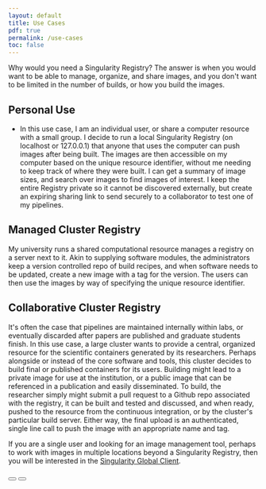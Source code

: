 ```yaml
---
layout: default
title: Use Cases
pdf: true
permalink: /use-cases
toc: false
---
```



Why would you need a Singularity Registry? The answer is when you would want to be able to manage, organize, and share images, and you don't want to be limited in the number of builds, or how you build the images.

## Personal Use
 - In this use case, I am an individual user, or share a computer resource with a small group. I decide to run a local Singularity Registry (on localhost or 127.0.0.1) that anyone that uses the computer can push images after being built. The images are then accessible on my computer based on the unique resource identifier, without me needing to keep track of where they were built. I can get a summary of image sizes, and search over images to find images of interest. I keep the entire Registry private so it cannot be discovered externally, but create an expiring sharing link to send securely to a collaborator to test one of my pipelines.

## Managed Cluster Registry
My university runs a shared computational resource manages a registry on a server next to it. Akin to supplying software modules, the administrators keep a version controlled repo of build recipes, and when software needs to be updated, create a new image with a tag for the version. The users can then use the images by way of specifying the unique resource identifier. 

## Collaborative Cluster Registry
It's often the case that pipelines are maintained internally within labs, or eventually discarded after papers are published and graduate students finish. In this use case, a large cluster wants to provide a central, organized resource for the scientific containers generated by its researchers. Perhaps alongside or instead of the core software and tools, this cluster decides to build final or published containers for its users. Building might lead to a private image for use at the institution, or a public image that can be referenced in a publication and easily disseminated. To build, the researcher simply might submit a pull request to a Github repo associated with the registry, it can be built and tested and discussed, and when ready, pushed to the resource from the continuous integration, or by the cluster's particular build server. Either way, the final upload is an authenticated, single line call to push the image with an appropriate name and tag.

If you are a single user and looking for an image management tool, perhaps to work with images in multiple locations beyond a Singularity Registry, then you will be interested in the [Singularity Global Client](https://singularityhub.github.io/sregistry-cli).

<div>
    <a href="/sregistry/intro"><button class="previous-button btn btn-primary"><i class="fa fa-chevron-left"></i> </button></a>
    <a href="/sregistry/faq"><button class="next-button btn btn-primary"><i class="fa fa-chevron-right"></i> </button></a>
</div><br>
